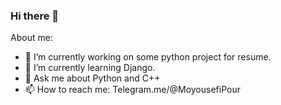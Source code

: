 ### Hi there 👋


About me:

- 🔭 I’m currently working on some python project for resume.
- 🌱 I’m currently learning Django.
- 💬 Ask me about Python and C++
- 📫 How to reach me: Telegram.me/@MoyousefiPour
